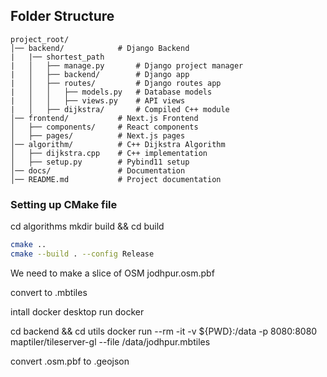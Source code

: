 

## Folder Structure
```
project_root/
│── backend/            # Django Backend
|   |── shortest_path
|   │   ├── manage.py       # Django project manager
|   │   ├── backend/        # Django app
|   │   ├── routes/         # Django routes app
|   │   │   ├── models.py   # Database models
|   │   │   ├── views.py    # API views
|   │   ├── dijkstra/       # Compiled C++ module
│── frontend/           # Next.js Frontend
│   ├── components/     # React components
│   ├── pages/          # Next.js pages
│── algorithm/          # C++ Dijkstra Algorithm
│   ├── dijkstra.cpp    # C++ implementation
│   ├── setup.py        # Pybind11 setup
│── docs/               # Documentation
│── README.md           # Project documentation
```


### Setting up CMake file

cd algorithms
mkdir build && cd build


```sh
cmake ..
cmake --build . --config Release
```

We need to make a slice of OSM 
jodhpur.osm.pbf

convert to .mbtiles

intall docker desktop
run docker

cd backend && cd utils
docker run --rm -it -v ${PWD}:/data -p 8080:8080 maptiler/tileserver-gl --file /data/jodhpur.mbtiles 

convert .osm.pbf to .geojson